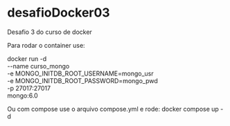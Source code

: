 # desafioDocker03
Desafio 3 do curso de docker

Para rodar o container use:

docker run -d \
  --name curso_mongo \
  -e MONGO_INITDB_ROOT_USERNAME=mongo_usr \
  -e MONGO_INITDB_ROOT_PASSWORD=mongo_pwd \
  -p 27017:27017 \
  mongo:6.0

Ou com compose use o arquivo compose.yml e rode:
docker compose up -d

